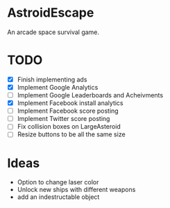 AstroidEscape
=============

An arcade space survival game.


TODO
====
- [x] Finish implementing ads
- [x] Implement Google Analytics
- [ ] Implement Google Leaderboards and Acheivments
- [x] Implement Facebook install analytics
- [ ] Implement Facebook score posting
- [ ] Implement Twitter score posting
- [ ] Fix collision boxes on LargeAsteroid
- [ ] Resize buttons to be all the same size

Ideas
=====
- Option to change laser color
- Unlock new ships with different weapons
- add an indestructable object
